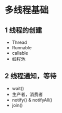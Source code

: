 # 多线程基础

## 1 线程的创建

- Thread
- Runnable
- callable
- 线程池

## 2 线程通知，等待

- wait()
- 生产者，消费者
- notify() & notifyAll()
- join()